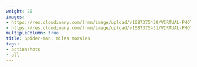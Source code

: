```yaml
---
weight: 20
images:
- https://res.cloudinary.com/lrmn/image/upload/v1687375430/VIRTUAL-PHOTOGRAPHY/spiderman/lrmn_8_daztvs.png
- https://res.cloudinary.com/lrmn/image/upload/v1687375431/VIRTUAL-PHOTOGRAPHY/spiderman/lrmn_9_ow8ukv.png
multipleColumn: true
title: Spider-man; miles morales
tags:
- actionshots
- all
---
```

